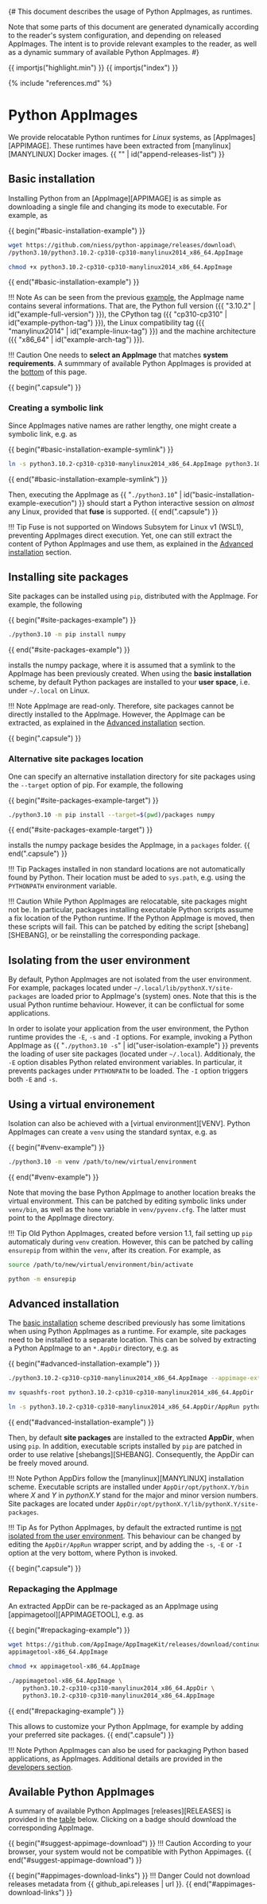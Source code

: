 {# This document describes the usage of Python AppImages, as runtimes.

   Note that some parts of this document are generated dynamically according to
   the reader's system configuration, and depending on released AppImages. The
   intent is to provide relevant examples to the reader, as well as a dynamic
   summary of available Python AppImages.
#}

{{ importjs("highlight.min") }}
{{ importjs("index") }}

{% include "references.md" %}


# Python AppImages

We provide relocatable Python runtimes for _Linux_ systems, as
[AppImages][APPIMAGE]. These runtimes have been extracted from
[manylinux][MANYLINUX] Docker images.
{{ "" | id("append-releases-list") }}

## Basic installation

Installing Python from an [AppImage][APPIMAGE] is as simple as downloading a
single file and changing its mode to executable. For example, as

{{ begin("#basic-installation-example") }}
```bash
wget https://github.com/niess/python-appimage/releases/download\
/python3.10/python3.10.2-cp310-cp310-manylinux2014_x86_64.AppImage

chmod +x python3.10.2-cp310-cp310-manylinux2014_x86_64.AppImage
```
{{ end("#basic-installation-example") }}

!!! Note
    As can be seen from the previous [example](#basic-installation-example), the
    AppImage name contains several informations. That are, the Python full
    version ({{ "3.10.2" | id("example-full-version") }}), the CPython tag
    ({{ "cp310-cp310" | id("example-python-tag") }}), the Linux compatibility
    tag ({{ "manylinux2014" | id("example-linux-tag") }}) and the machine
    architecture ({{ "x86_64" | id("example-arch-tag") }}).

!!! Caution
    One needs to **select an AppImage** that matches **system requirements**. A
    summmary of available Python AppImages is provided at the
    [bottom](#available-python-appimages) of this page.


{{ begin(".capsule") }}
### Creating a symbolic link

Since AppImages native names are rather lengthy, one might create a symbolic
link, e.g. as

{{ begin("#basic-installation-example-symlink") }}
```bash
ln -s python3.10.2-cp310-cp310-manylinux2014_x86_64.AppImage python3.10
```
{{ end("#basic-installation-example-symlink") }}

Then, executing the AppImage as
{{ "`./python3.10`" | id("basic-installation-example-execution") }} should
start a Python interactive session on _almost_ any Linux, provided that **fuse**
is supported.
{{ end(".capsule") }}

!!! Tip
    Fuse is not supported on Windows Subsytem for Linux v1 (WSL1), preventing
    AppImages direct execution. Yet, one can still extract the content of Python
    AppImages and use them, as explained in the [Advanced
    installation](#advanced-installation) section.


## Installing site packages

Site packages can be installed using `pip`, distributed with the AppImage. For
example, the following

{{ begin("#site-packages-example") }}
```bash
./python3.10 -m pip install numpy
```
{{ end("#site-packages-example") }}

installs the numpy package, where it is assumed that a symlink to the AppImage
has been previously created. When using the **basic installation** scheme, by
default Python packages are installed to your **user space**, i.e. under
`~/.local` on Linux.

!!! Note
    AppImage are read-only. Therefore, site packages cannot be directly
    installed to the AppImage. However, the AppImage can be extracted, as
    explained in the [Advanced installation](#advanced-installation) section.


{{ begin(".capsule") }}
### Alternative site packages location

One can
specify an alternative installation directory for site packages using the
`--target` option of pip. For example, the following

{{ begin("#site-packages-example-target") }}
```bash
./python3.10 -m pip install --target=$(pwd)/packages numpy
```
{{ end("#site-packages-example-target") }}

installs the numpy package besides the AppImage, in a `packages` folder.
{{ end(".capsule") }}

!!! Tip
    Packages installed in non standard locations are not automatically found by
    Python. Their location must be aded to `sys.path`, e.g. using the
    `PYTHONPATH` environment variable.

!!! Caution
    While Python AppImages are relocatable, site packages might not be. In
    particular, packages installing executable Python scripts assume a fix
    location of the Python runtime. If the Python AppImage is moved, then these
    scripts will fail. This can be patched by editing the script
    [shebang][SHEBANG], or be reinstalling the corresponding package.


## Isolating from the user environment

By default, Python AppImages are not isolated from the user environment. For
example, packages located under `~/.local/lib/pythonX.Y/site-packages` are
loaded prior to AppImage's (system) ones.  Note that this is the usual Python
runtime behaviour. However, it can be conflictual for some applications.

In order to isolate your application from the user environment, the Python
runtime provides the `-E`, `-s` and `-I` options. For example, invoking a Python
AppImage as {{ "`./python3.10 -s`" | id("user-isolation-example") }} prevents
the loading of user site packages (located under `~/.local`). Additionaly, the
`-E` option disables Python related environment variables. In particular, it
prevents packages under `PYTHONPATH` to be loaded. The `-I` option triggers both
`-E` and `-s`.


## Using a virtual environement

Isolation can also be achieved with a [virtual environment][VENV]. Python
AppImages can create a `venv` using the standard syntax, e.g. as

{{ begin("#venv-example") }}
```bash
./python3.10 -m venv /path/to/new/virtual/environment
```
{{ end("#venv-example") }}

Note that moving the base Python AppImage to another location breaks the virtual
environment. This can be patched by editing symbolic links under `venv/bin`, as
well as the `home` variable in `venv/pyvenv.cfg`. The latter must point to the
AppImage directory.

!!! Tip
    Old Python AppImages, created before version 1.1, fail setting up `pip`
    automaticaly during `venv` creation. However, this can be patched by calling
    `ensurepip` from within the `venv`, after its creation.  For example, as

```bash
source /path/to/new/virtual/environment/bin/activate

python -m ensurepip
```


## Advanced installation

The [basic installation](#basic-installation) scheme described previously has
some limitations when using Python AppImages as a runtime. For example,  site
packages need to be installed to a separate location. This can be solved by
extracting a Python AppImage to an `*.AppDir` directory, e.g. as


{{ begin("#advanced-installation-example") }}
```bash
./python3.10.2-cp310-cp310-manylinux2014_x86_64.AppImage --appimage-extract

mv squashfs-root python3.10.2-cp310-cp310-manylinux2014_x86_64.AppDir

ln -s python3.10.2-cp310-cp310-manylinux2014_x86_64.AppDir/AppRun python3.10
```
{{ end("#advanced-installation-example") }}

Then, by default **site packages** are installed to the extracted **AppDir**,
when using `pip`. In addition, executable scripts installed by `pip` are patched
in order to use relative [shebangs][SHEBANG].  Consequently, the AppDir can be
freely moved around.

!!! Note
    Python AppDirs follow the [manylinux][MANYLINUX] installation scheme.
    Executable scripts are installed under `AppDir/opt/pythonX.Y/bin` where _X_
    and _Y_ in _pythonX.Y_ stand for the major and minor version numbers. Site
    packages are located under
    `AppDir/opt/pythonX.Y/lib/pythonX.Y/site-packages`.

!!! Tip
    As for Python AppImages, by default the extracted runtime is [not isolated
    from the user environment](#isolating-from-the-user-environment). This
    behaviour can be changed by editing the `AppDir/AppRun` wrapper script, and
    by adding the `-s`, `-E` or `-I` option at the very bottom, where Python is
    invoked.


{{ begin(".capsule") }}
### Repackaging the AppImage

An extracted AppDir can be re-packaged as an AppImage using
[appimagetool][APPIMAGETOOL], e.g. as


{{ begin("#repackaging-example") }}
```bash
wget https://github.com/AppImage/AppImageKit/releases/download/continuous/\
appimagetool-x86_64.AppImage

chmod +x appimagetool-x86_64.AppImage

./appimagetool-x86_64.AppImage \
    python3.10.2-cp310-cp310-manylinux2014_x86_64.AppDir \
    python3.10.2-cp310-cp310-manylinux2014_x86_64.AppImage
```
{{ end("#repackaging-example") }}

This allows to customize your Python AppImage, for example by adding your
preferred site packages.
{{ end(".capsule") }}

!!! Note
    Python AppImages can also be used for packaging Python based applications,
    as AppImages. Additional details are provided in the [developers
    section](apps).


## Available Python AppImages

A summary of available Python AppImages [releases][RELEASES] is provided in the
[table](#appimages-download-links) below. Clicking on a badge should download
the corresponding AppImage.

{{ begin("#suggest-appimage-download") }}
!!! Caution
    According to your browser, your system would not be compatible with
    Python Appimages.
{{ end("#suggest-appimage-download") }}

{{ begin("#appimages-download-links") }}
!!! Danger
    Could not download releases metadata from {{ github_api.releases | url }}.
{{ end("#appimages-download-links") }}
